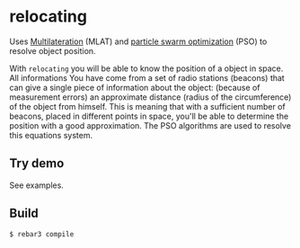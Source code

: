 relocating
==========

Uses [Multilateration](https://en.wikipedia.org/wiki/Multilateration) (MLAT)
and
[particle swarm optimization](https://en.wikipedia.org/wiki/Particle_swarm_optimization)
 (PSO) to resolve object position.

With `relocating` you will be able to know the position of a object in space.
All informations You have come from a set of radio stations (beacons) that can
give a single piece of information about the object:
(because of measurement errors) an approximate distance (radius of the
circumference) of the object from himself.
This is meaning that with a sufficient number of beacons, placed in different
points in space, you'll be able to determine the position with a good
approximation.
The PSO algorithms are used to resolve this equations system.

Try demo
--------

See examples.

Build
-----

    $ rebar3 compile
